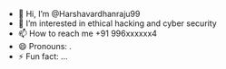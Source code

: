 - 👋 Hi, I’m @Harshavardhanraju99
- 👀 I’m interested in ethical hacking and cyber security 
- 📫 How to reach me +91 996xxxxxx4
- 😄 Pronouns: .
- ⚡ Fun fact: ...

<!---
Harshavardhanraju99/Harshavardhanraju99 is a ✨ special ✨ repository because its `README.md` (this file) appears on your GitHub profile.
You can click the Preview link to take a look at your changes.
--->
